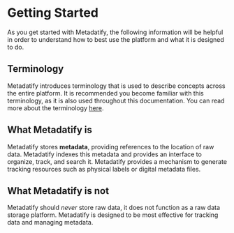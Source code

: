 # Getting Started

As you get started with Metadatify, the following information will be helpful in order to understand how to best use the platform and what it is designed to do.

## Terminology

Metadatify introduces terminology that is used to describe concepts across the entire platform. It is recommended you become familiar with this terminology, as it is also used throughout this documentation. You can read more about the terminology [here](../Terminology).

## What Metadatify is

Metadatify stores **metadata**, providing references to the location of raw data. Metadatify indexes this metadata and provides an interface to organize, track, and search it. Metadatify provides a mechanism to generate tracking resources such as physical labels or digital metadata files.

## What Metadatify is **not**

Metadatify should _never_ store raw data, it does not function as a raw data storage platform. Metadatify is designed to be most effective for tracking data and managing metadata.
